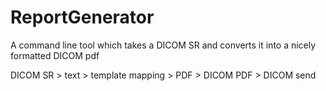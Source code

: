 # ReportGenerator
A command line tool which takes a DICOM SR and converts it into a nicely formatted DICOM pdf

DICOM SR > text > template mapping > PDF > DICOM PDF > DICOM send